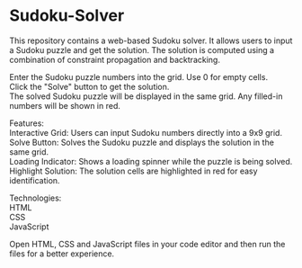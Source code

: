 # Sudoku-Solver

This repository contains a web-based Sudoku solver. It allows users to input a Sudoku puzzle and get the solution. The solution is computed using a combination of constraint propagation and backtracking.<br />

Enter the Sudoku puzzle numbers into the grid. Use 0 for empty cells.<br />
Click the "Solve" button to get the solution.<br />
The solved Sudoku puzzle will be displayed in the same grid. Any filled-in numbers will be shown in red.<br />

Features:<br />
Interactive Grid: Users can input Sudoku numbers directly into a 9x9 grid.<br />
Solve Button: Solves the Sudoku puzzle and displays the solution in the same grid.<br />
Loading Indicator: Shows a loading spinner while the puzzle is being solved.<br />
Highlight Solution: The solution cells are highlighted in red for easy identification.<br />

Technologies:<br /> 
HTML<br />
CSS<br />
JavaScript<br />

Open HTML, CSS and JavaScript files in your code editor and then run the files for a better experience.

